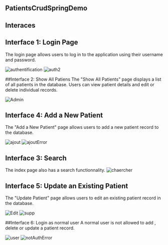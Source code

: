 ## PatientsCrudSpringDemo
## Interaces
## Interface 1: Login Page
The login page allows users to log in to the application using their username and password.

![authentification](https://user-images.githubusercontent.com/103280152/234799939-a24a177b-de98-4110-a0ce-59308be81ed0.png)
![auth2](https://user-images.githubusercontent.com/103280152/234802448-cb517f83-8903-4914-9602-d73afd7ff66c.png)

##Interface 2: Show All Patiens
The "Show All Patients" page displays a list of all patients in the database. Users can view patient details and edit or delete individual records.

![Admin](https://user-images.githubusercontent.com/103280152/234802364-f3909218-828e-4352-aa7f-dbc42525d6d8.png)

## Interface 4: Add a New Patient
The "Add a New Patient" page allows users to add a new patient record to the database.

![ajout](https://user-images.githubusercontent.com/103280152/234802403-898b5ce7-d8d3-463a-b8e1-c5f7e8fc45d5.png)
![ajoutError](https://user-images.githubusercontent.com/103280152/234802536-51758a07-acf4-44a7-b375-72222ef0ec2b.png)

## Interface 3: Search
The index page also has a search functionnality.
![chaercher](https://user-images.githubusercontent.com/103280152/234802571-96a38a1a-c420-4f03-8034-59655b51802f.png)

## Interface 5: Update an Existing Patient
The "Update Patient" page allows users to edit an existing patient record in the database.

![Edit](https://user-images.githubusercontent.com/103280152/234802593-bd122432-318c-408f-b35c-75a5fc135e51.png)
![supp](https://user-images.githubusercontent.com/103280152/234802621-e14f4b21-be43-4a18-b672-348354fc2c72.png)

##Interface 6: Login as normal user
A normal user is not allowed to add , delete or update a patient record.

![user](https://user-images.githubusercontent.com/103280152/234803101-58d50eaf-399c-415f-b71d-5028de03a980.png)
![notAuthError](https://user-images.githubusercontent.com/103280152/234803844-9b293699-fb88-4cc8-a42b-b3f1c8f845ea.png)




